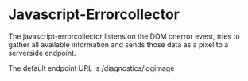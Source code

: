 # Javascript-Errorcollector #
The javascript-errorcollector listens on the DOM onerror event, tries to gather all available information and sends those data as a pixel to a serverside endpoint.

The default endpoint URL is 
    /diagnostics/logimage
